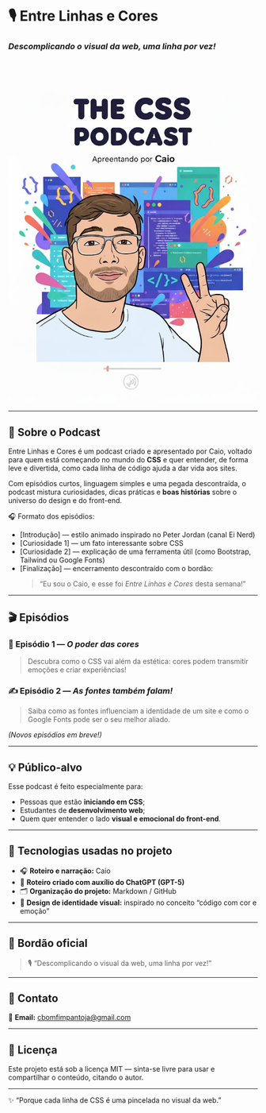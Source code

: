 # 🎙️ Entre Linhas e Cores  
### *Descomplicando o visual da web, uma linha por vez!*

<p align="center">
  <img src="./entre-linhas-e-cores/assets/podcast-img.jpg" width="800" alt="Capa do Podcast Entre Linhas e Cores">
</p>

---

## 🧠 Sobre o Podcast

Entre Linhas e Cores é um podcast criado e apresentado por Caio, voltado para quem está começando no mundo do **CSS** e quer entender, de forma leve e divertida, como cada linha de código ajuda a dar vida aos sites.

Com episódios curtos, linguagem simples e uma pegada descontraída, o podcast mistura curiosidades, dicas práticas e **boas histórias** sobre o universo do design e do front-end.

🎧 Formato dos episódios:
- [Introdução] — estilo animado inspirado no Peter Jordan (canal Ei Nerd)  
- [Curiosidade 1] — um fato interessante sobre CSS  
- [Curiosidade 2] — explicação de uma ferramenta útil (como Bootstrap, Tailwind ou Google Fonts)  
- [Finalização] — encerramento descontraído com o bordão:  
  > “Eu sou o Caio, e esse foi *Entre Linhas e Cores* desta semana!”

---

## 🎬 Episódios

### 🎨 Episódio 1 — *O poder das cores*
> Descubra como o CSS vai além da estética: cores podem transmitir emoções e criar experiências!

### ✍️ Episódio 2 — *As fontes também falam!*
> Saiba como as fontes influenciam a identidade de um site e como o Google Fonts pode ser o seu melhor aliado.

*(Novos episódios em breve!)*

---

## 💡 Público-alvo

Esse podcast é feito especialmente para:
- Pessoas que estão **iniciando em CSS**;
- Estudantes de **desenvolvimento web**;
- Quem quer entender o lado **visual e emocional do front-end**.

---

## 🧩 Tecnologias usadas no projeto

- 🎧 **Roteiro e narração:** Caio  
- 📝 **Roteiro criado com auxílio do ChatGPT (GPT-5)**  
- 🗂️ **Organização do projeto:** Markdown / GitHub  
- 🎨 **Design de identidade visual:** inspirado no conceito “código com cor e emoção”

---

## 📢 Bordão oficial

> 🎙️ “Descomplicando o visual da web, uma linha por vez!”

---

## 📱 Contato

📧 **Email:** cbomfimpantoja@gmail.com

---

## 🧾 Licença

Este projeto está sob a licença MIT — sinta-se livre para usar e compartilhar o conteúdo, citando o autor.

---

✨ “Porque cada linha de CSS é uma pincelada no visual da web.” 

